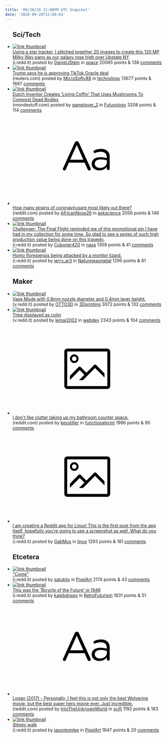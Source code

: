 ```yaml
---
title: '09/20/20 12:00PM UTC Snapshot'
date: '2020-09-20T12:00:03'
---
```

<ul>
<h2>Sci/Tech</h2>

<li><a href='https://i.redd.it/grc6p0qa17o51.jpg'><img src='https://b.thumbs.redditmedia.com/oA4T3kk1vRJDMzaJKmVwmxcwdpiIXkAGJPnnOeNDCQQ.jpg' alt='link thumbnail'></a><div><div class='linkTitle'><a href='https://i.redd.it/grc6p0qa17o51.jpg'>Using a star tracker, I stitched together 20 images to create this 120 MP Milky Way pano as our galaxy rose high over Upstate NY</a></div>(i.redd.it) posted by <a href='https://www.reddit.com/user/DanielJStein'>DanielJStein</a> in <a href='https://www.reddit.com/r/space'>space</a> 20065 points & 138 <a href='https://www.reddit.com/r/space/comments/iw3i9r/using_a_star_tracker_i_stitched_together_20/'>comments</a></div></li>

<li><a href='https://www.reuters.com/article/us-usa-china-tiktok/trump-says-he-is-approving-tiktok-oracle-deal-idUSKCN26A0ZU'><img src='https://b.thumbs.redditmedia.com/EmtgXtlI8MbCirKFTfjFxKcZZcBLW-8HH_p5XPsA1WM.jpg' alt='link thumbnail'></a><div><div class='linkTitle'><a href='https://www.reuters.com/article/us-usa-china-tiktok/trump-says-he-is-approving-tiktok-oracle-deal-idUSKCN26A0ZU'>Trump says he is approving TikTok Oracle deal</a></div>(reuters.com) posted by <a href='https://www.reddit.com/user/MicroSofty88'>MicroSofty88</a> in <a href='https://www.reddit.com/r/technology'>technology</a> 13677 points & 1687 <a href='https://www.reddit.com/r/technology/comments/iw1cus/trump_says_he_is_approving_tiktok_oracle_deal/'>comments</a></div></li>

<li><a href='https://mondestuff.com/til/dutch-inventor-creates-living-coffin-that-uses-mushrooms-to-compost-dead-bodies/'><img src='https://b.thumbs.redditmedia.com/cJKDgQDbFkLo1nmjDVfdg2wcxiXP_gi1YHgbODLeqPI.jpg' alt='link thumbnail'></a><div><div class='linkTitle'><a href='https://mondestuff.com/til/dutch-inventor-creates-living-coffin-that-uses-mushrooms-to-compost-dead-bodies/'>Dutch Inventor Creates ‘Living Coffin’ That Uses Mushrooms To Compost Dead Bodies</a></div>(mondestuff.com) posted by <a href='https://www.reddit.com/user/gamelover_3'>gamelover_3</a> in <a href='https://www.reddit.com/r/Futurology'>Futurology</a> 3208 points & 114 <a href='https://www.reddit.com/r/Futurology/comments/iw8k2f/dutch_inventor_creates_living_coffin_that_uses/'>comments</a></div></li>

<li><a href='https://www.reddit.com/r/askscience/comments/iw3bo8/how_many_strains_of_coronavirusare_most_likely/'><svg version='1.1' viewBox='-34 -12 104 64' preserveAspectRatio='xMidYMid slice' xmlns='http://www.w3.org/2000/svg' xmlns:xlink='http://www.w3.org/1999/xlink'>
    <title>text link thumbnail</title>
    <path d='M12.19,8.84a1.45,1.45,0,0,0-1.4-1h-.12a1.46,1.46,0,0,0-1.42,1L1.14,26.56a1.29,1.29,0,0,0-.14.59,1,1,0,0,0,1,1,1.12,1.12,0,0,0,1.08-.77l2.08-4.65h11l2.08,4.59a1.24,1.24,0,0,0,1.12.83,1.08,1.08,0,0,0,1.08-1.08,1.64,1.64,0,0,0-.14-.57ZM6.08,20.71l4.59-10.22,4.6,10.22Z'>
    </path>
    <path d='M32.24,14.78A6.35,6.35,0,0,0,27.6,13.2a11.36,11.36,0,0,0-4.7,1,1,1,0,0,0-.58.89,1,1,0,0,0,.94.92,1.23,1.23,0,0,0,.39-.08,8.87,8.87,0,0,1,3.72-.81c2.7,0,4.28,1.33,4.28,3.92v.5a15.29,15.29,0,0,0-4.42-.61c-3.64,0-6.14,1.61-6.14,4.64v.05c0,2.95,2.7,4.48,5.37,4.48a6.29,6.29,0,0,0,5.19-2.48V26.9a1,1,0,0,0,1,1,1,1,0,0,0,1-1.06V19A5.71,5.71,0,0,0,32.24,14.78Zm-.56,7.7c0,2.28-2.17,3.89-4.81,3.89-1.94,0-3.61-1.06-3.61-2.86v-.06c0-1.8,1.5-3,4.2-3a15.2,15.2,0,0,1,4.22.61Z'>
    </path>
    </svg></a><div><div class='linkTitle'><a href='https://www.reddit.com/r/askscience/comments/iw3bo8/how_many_strains_of_coronavirusare_most_likely/'>How many strains of coronavirusare most likely out there?</a></div>(reddit.com) posted by <a href='https://www.reddit.com/user/AfricanNose26'>AfricanNose26</a> in <a href='https://www.reddit.com/r/askscience'>askscience</a> 2056 points & 146 <a href='https://www.reddit.com/r/askscience/comments/iw3bo8/how_many_strains_of_coronavirusare_most_likely/'>comments</a></div></li>

<li><a href='https://i.redd.it/ftdyvwinj7o51.jpg'><img src='https://b.thumbs.redditmedia.com/gIVMMRcCqMZKlBBl5Il8s5UwIx9aZMotRgngEGfPYWM.jpg' alt='link thumbnail'></a><div><div class='linkTitle'><a href='https://i.redd.it/ftdyvwinj7o51.jpg'>Challenger: The Final Flight reminded me of this promotional pin I have had in my collection for some time. So glad to see a series of such high production value being done on this tragedy.</a></div>(i.redd.it) posted by <a href='https://www.reddit.com/user/Cuboner420'>Cuboner420</a> in <a href='https://www.reddit.com/r/nasa'>nasa</a> 1309 points & 41 <a href='https://www.reddit.com/r/nasa/comments/iw51fo/challenger_the_final_flight_reminded_me_of_this/'>comments</a></div></li>

<li><a href='https://i.redd.it/rh589k9ep8o51.jpg'><img src='https://b.thumbs.redditmedia.com/4b43je1SpLEMVN31Fb3_WODQNWxQ89_2A7hzuaUdevk.jpg' alt='link thumbnail'></a><div><div class='linkTitle'><a href='https://i.redd.it/rh589k9ep8o51.jpg'>Homo floresiensis being attacked by a monitor lizard.</a></div>(i.redd.it) posted by <a href='https://www.reddit.com/user/jerry_ar3'>jerry_ar3</a> in <a href='https://www.reddit.com/r/Naturewasmetal'>Naturewasmetal</a> 1295 points & 81 <a href='https://www.reddit.com/r/Naturewasmetal/comments/iw85za/homo_floresiensis_being_attacked_by_a_monitor/'>comments</a></div></li>

<h2>Maker</h2>

<li><a href='https://v.redd.it/eiexbww646o51'><img src='https://b.thumbs.redditmedia.com/T1izzWnE7JVlhWRQTT--W8sOnvcTf2p3QdYCI_MqT3c.jpg' alt='link thumbnail'></a><div><div class='linkTitle'><a href='https://v.redd.it/eiexbww646o51'>Vase Mode with 0.8mm nozzle diameter and 0.4mm layer height.</a></div>(v.redd.it) posted by <a href='https://www.reddit.com/user/OTTO3D'>OTTO3D</a> in <a href='https://www.reddit.com/r/3Dprinting'>3Dprinting</a> 3072 points & 132 <a href='https://www.reddit.com/r/3Dprinting/comments/iw0n3n/vase_mode_with_08mm_nozzle_diameter_and_04mm/'>comments</a></div></li>

<li><a href='https://v.redd.it/mft2egqc04o51'><img src='https://b.thumbs.redditmedia.com/2KqDaauyarQNdrH4Mpd9K8IPcxhLZ4shkIuqz42l-NU.jpg' alt='link thumbnail'></a><div><div class='linkTitle'><a href='https://v.redd.it/mft2egqc04o51'>Time displayed as color</a></div>(v.redd.it) posted by <a href='https://www.reddit.com/user/lemaj2002'>lemaj2002</a> in <a href='https://www.reddit.com/r/webdev'>webdev</a> 2343 points & 104 <a href='https://www.reddit.com/r/webdev/comments/ivsw8e/time_displayed_as_color/'>comments</a></div></li>

<li><a href='https://www.reddit.com/gallery/ivz2xy'><svg version='1.1' viewBox='-34 -14 104 64' preserveAspectRatio='xMidYMid meet' xmlns='http://www.w3.org/2000/svg' xmlns:xlink='http://www.w3.org/1999/xlink'>
    <title>link thumbnail</title>
    <path d='M32,4H4A2,2,0,0,0,2,6V30a2,2,0,0,0,2,2H32a2,2,0,0,0,2-2V6A2,2,0,0,0,32,4ZM4,30V6H32V30Z'></path>
    <path d='M8.92,14a3,3,0,1,0-3-3A3,3,0,0,0,8.92,14Zm0-4.6A1.6,1.6,0,1,1,7.33,11,1.6,1.6,0,0,1,8.92,9.41Z'></path>
    <path d='M22.78,15.37l-5.4,5.4-4-4a1,1,0,0,0-1.41,0L5.92,22.9v2.83l6.79-6.79L16,22.18l-3.75,3.75H15l8.45-8.45L30,24V21.18l-5.81-5.81A1,1,0,0,0,22.78,15.37Z'></path>
    </svg></a><div><div class='linkTitle'><a href='https://www.reddit.com/gallery/ivz2xy'>I don't like clutter taking up my bathroom counter space.</a></div>(reddit.com) posted by <a href='https://www.reddit.com/user/kevstiller'>kevstiller</a> in <a href='https://www.reddit.com/r/functionalprint'>functionalprint</a> 1986 points & 90 <a href='https://www.reddit.com/r/functionalprint/comments/ivz2xy/i_dont_like_clutter_taking_up_my_bathroom_counter/'>comments</a></div></li>

<li><a href='https://i.redd.it/yz7zmk7wb9o51.png'><svg version='1.1' viewBox='-34 -14 104 64' preserveAspectRatio='xMidYMid meet' xmlns='http://www.w3.org/2000/svg' xmlns:xlink='http://www.w3.org/1999/xlink'>
    <title>link thumbnail</title>
    <path d='M32,4H4A2,2,0,0,0,2,6V30a2,2,0,0,0,2,2H32a2,2,0,0,0,2-2V6A2,2,0,0,0,32,4ZM4,30V6H32V30Z'></path>
    <path d='M8.92,14a3,3,0,1,0-3-3A3,3,0,0,0,8.92,14Zm0-4.6A1.6,1.6,0,1,1,7.33,11,1.6,1.6,0,0,1,8.92,9.41Z'></path>
    <path d='M22.78,15.37l-5.4,5.4-4-4a1,1,0,0,0-1.41,0L5.92,22.9v2.83l6.79-6.79L16,22.18l-3.75,3.75H15l8.45-8.45L30,24V21.18l-5.81-5.81A1,1,0,0,0,22.78,15.37Z'></path>
    </svg></a><div><div class='linkTitle'><a href='https://i.redd.it/yz7zmk7wb9o51.png'>I am creating a Reddit app for Linux! This is the first post from the app itself, hopefully you're going to see a screenshot as well. What do you think?</a></div>(i.redd.it) posted by <a href='https://www.reddit.com/user/GabMus'>GabMus</a> in <a href='https://www.reddit.com/r/linux'>linux</a> 1293 points & 181 <a href='https://www.reddit.com/r/linux/comments/iw9jgi/i_am_creating_a_reddit_app_for_linux_this_is_the/'>comments</a></div></li>

<h2>Etcetera</h2>

<li><a href='https://i.redd.it/6o8dyvlc05o51.gif'><img src='https://b.thumbs.redditmedia.com/-I6ZXMHXHVJlv7-NKxNRANFoUbvr0u4WvTI2GQ3S-LM.jpg' alt='link thumbnail'></a><div><div class='linkTitle'><a href='https://i.redd.it/6o8dyvlc05o51.gif'>"Come"</a></div>(i.redd.it) posted by <a href='https://www.reddit.com/user/satukilo'>satukilo</a> in <a href='https://www.reddit.com/r/PixelArt'>PixelArt</a> 2174 points & 43 <a href='https://www.reddit.com/r/PixelArt/comments/ivwjal/come/'>comments</a></div></li>

<li><a href='https://i.redd.it/3iwhu787k4o51.jpg'><img src='https://b.thumbs.redditmedia.com/gQ7KvUwVHI3u5gSVbUCV_XVXvR0Zv7wqWNtARPVD4ik.jpg' alt='link thumbnail'></a><div><div class='linkTitle'><a href='https://i.redd.it/3iwhu787k4o51.jpg'>This was the 'Bicycle of the Future' in 1946</a></div>(i.redd.it) posted by <a href='https://www.reddit.com/user/kalebdraws'>kalebdraws</a> in <a href='https://www.reddit.com/r/RetroFuturism'>RetroFuturism</a> 1831 points & 51 <a href='https://www.reddit.com/r/RetroFuturism/comments/iw2jp2/this_was_the_bicycle_of_the_future_in_1946/'>comments</a></div></li>

<li><a href='https://www.reddit.com/r/scifi/comments/ivx8i0/logan_2017_personally_i_feel_this_is_not_only_the/'><svg version='1.1' viewBox='-34 -12 104 64' preserveAspectRatio='xMidYMid slice' xmlns='http://www.w3.org/2000/svg' xmlns:xlink='http://www.w3.org/1999/xlink'>
    <title>text link thumbnail</title>
    <path d='M12.19,8.84a1.45,1.45,0,0,0-1.4-1h-.12a1.46,1.46,0,0,0-1.42,1L1.14,26.56a1.29,1.29,0,0,0-.14.59,1,1,0,0,0,1,1,1.12,1.12,0,0,0,1.08-.77l2.08-4.65h11l2.08,4.59a1.24,1.24,0,0,0,1.12.83,1.08,1.08,0,0,0,1.08-1.08,1.64,1.64,0,0,0-.14-.57ZM6.08,20.71l4.59-10.22,4.6,10.22Z'>
    </path>
    <path d='M32.24,14.78A6.35,6.35,0,0,0,27.6,13.2a11.36,11.36,0,0,0-4.7,1,1,1,0,0,0-.58.89,1,1,0,0,0,.94.92,1.23,1.23,0,0,0,.39-.08,8.87,8.87,0,0,1,3.72-.81c2.7,0,4.28,1.33,4.28,3.92v.5a15.29,15.29,0,0,0-4.42-.61c-3.64,0-6.14,1.61-6.14,4.64v.05c0,2.95,2.7,4.48,5.37,4.48a6.29,6.29,0,0,0,5.19-2.48V26.9a1,1,0,0,0,1,1,1,1,0,0,0,1-1.06V19A5.71,5.71,0,0,0,32.24,14.78Zm-.56,7.7c0,2.28-2.17,3.89-4.81,3.89-1.94,0-3.61-1.06-3.61-2.86v-.06c0-1.8,1.5-3,4.2-3a15.2,15.2,0,0,1,4.22.61Z'>
    </path>
    </svg></a><div><div class='linkTitle'><a href='https://www.reddit.com/r/scifi/comments/ivx8i0/logan_2017_personally_i_feel_this_is_not_only_the/'>Logan (2017) - Personally, I feel this is not only the best Wolverine movie, but the best super hero movie ever. Just incredible.</a></div>(reddit.com) posted by <a href='https://www.reddit.com/user/IntoTheUnknownWorld'>IntoTheUnknownWorld</a> in <a href='https://www.reddit.com/r/scifi'>scifi</a> 1192 points & 183 <a href='https://www.reddit.com/r/scifi/comments/ivx8i0/logan_2017_personally_i_feel_this_is_not_only_the/'>comments</a></div></li>

<li><a href='https://i.redd.it/kgmezce287o51.gif'><img src='https://b.thumbs.redditmedia.com/RJvjyh7lb6RKrNaOISLen2UHThM0K_omglc-G_1oRvM.jpg' alt='link thumbnail'></a><div><div class='linkTitle'><a href='https://i.redd.it/kgmezce287o51.gif'>Slimey walk</a></div>(i.redd.it) posted by <a href='https://www.reddit.com/user/jasontomlee'>jasontomlee</a> in <a href='https://www.reddit.com/r/PixelArt'>PixelArt</a> 1647 points & 20 <a href='https://www.reddit.com/r/PixelArt/comments/iw44zz/slimey_walk/'>comments</a></div></li>

</ul>
